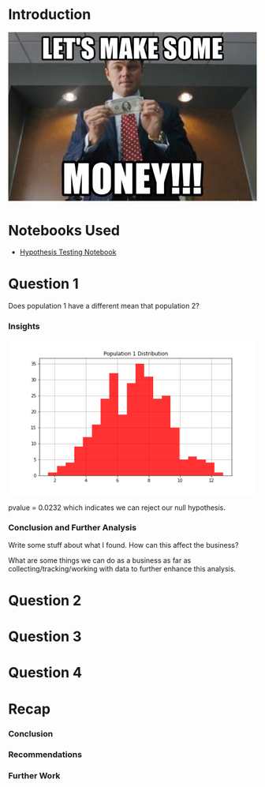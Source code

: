 # Introduction
![](images/meme1.jpg)

# Notebooks Used
- [Hypothesis Testing Notebook](lesson-plan.ipynb)

# Question 1
Does population 1 have a different mean that population 2?
### Insights
![](images/pop1dist.png)

pvalue = 0.0232 which indicates we can reject our null hypothesis.
### Conclusion and Further Analysis
Write some stuff about what I found. How can this affect the business? 

What are some things we can do as a business as far as collecting/tracking/working with data to further enhance this analysis.


# Question 2


# Question 3


# Question 4

# Recap
### Conclusion


### Recommendations


### Further Work